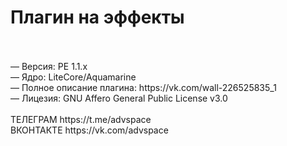 <h1>Плагин на эффекты</h1>
<br><br>
<h7>— Версия: PE 1.1.x</h7><br>
<h7>— Ядро: LiteCore/Aquamarine</h7><br>
<h7>— Полное описание плагина: https://vk.com/wall-226525835_1</h7><br>
<h7>— Лицезия: GNU Affero General Public License v3.0</h7>
<br><br>
ТЕЛЕГРАМ https://t.me/advspace <br>
ВКОНТАКТЕ https://vk.com/advspace

